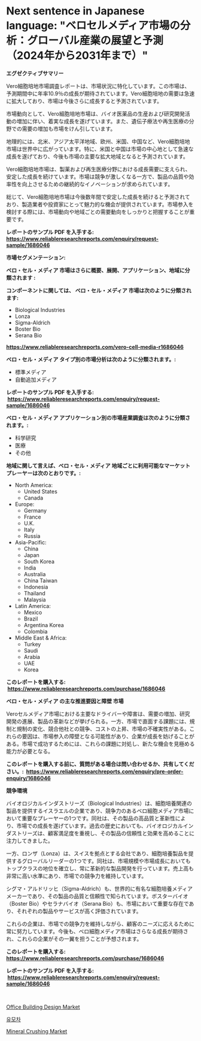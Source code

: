 <p><h1>Next sentence in Japanese language: "ベロセルメディア市場の分析：グローバル産業の展望と予測（2024年から2031年まで）"</h1></p><p><strong>エグゼクティブサマリー</strong></p>
<p><p>Vero細胞培地市場調査レポートは、市場状況に特化しています。この市場は、予測期間中に年率10.9％の成長が期待されています。Vero細胞培地の需要は急速に拡大しており、市場は今後さらに成長すると予測されています。</p><p>市場動向として、Vero細胞培地市場は、バイオ医薬品の生産および研究開発活動の増加に伴い、着実な成長を遂げています。また、遺伝子療法や再生医療の分野での需要の増加も市場をけん引しています。</p><p>地理的には、北米、アジア太平洋地域、欧州、米国、中国など、Vero細胞培地市場は世界中に広がっています。特に、米国と中国は市場の中心地として急速な成長を遂げており、今後も市場の主要な拡大地域となると予測されています。</p><p>Vero細胞培地市場は、製薬および再生医療分野における成長需要に支えられ、安定した成長を続けています。市場は競争が激しくなる一方で、製品の品質や効率性を向上させるための継続的なイノベーションが求められています。</p><p>総じて、Vero細胞培地市場は今後数年間で安定した成長を続けると予測されており、製造業者や投資家にとって魅力的な機会が提供されています。市場参入を検討する際には、市場動向や地域ごとの需要動向をしっかりと把握することが重要です。</p></p>
<p><strong>レポートのサンプル PDF を入手する: <a href="https://www.reliableresearchreports.com/enquiry/request-sample/1686046">https://www.reliableresearchreports.com/enquiry/request-sample/1686046</a></strong></p>
<p><strong>市場セグメンテーション:</strong></p>
<p><strong> ベロ・セル・メディア 市場はさらに概要、展開、アプリケーション、地域に分類されます :</strong></p>
<p><strong>コンポーネントに関しては、 ベロ・セル・メディア 市場は次のように分類されます: &nbsp;</strong></p>
<p><ul><li>Biological Industries</li><li>Lonza</li><li>Sigma-Aldrich</li><li>Boster Bio</li><li>Serana Bio</li></ul></p>
<p><strong><a href="https://www.reliableresearchreports.com/vero-cell-media-r1686046">https://www.reliableresearchreports.com/vero-cell-media-r1686046</a></strong></p>
<p><strong> ベロ・セル・メディア タイプ別の市場分析は次のように分類されます。:</strong></p>
<p><ul><li>標準メディア</li><li>自動追加メディア</li></ul></p>
<p><strong>レポートのサンプル PDF を入手する: &nbsp;<a href="https://www.reliableresearchreports.com/enquiry/request-sample/1686046">https://www.reliableresearchreports.com/enquiry/request-sample/1686046</a></strong></p>
<p><strong> ベロ・セル・メディア アプリケーション別の市場産業調査は次のように分類されます。:</strong></p>
<p><ul><li>科学研究</li><li>医療</li><li>その他</li></ul></p>
<p><strong>地域に関して言えば、ベロ・セル・メディア 地域ごとに利用可能なマーケットプレーヤーは次のとおりです。:</strong></p>
<p><ul>
    <li>
        North America:
        <ul>
            <li>United States</li>
            <li>Canada</li>
        </ul>
    </li>
    <li>
        Europe:
        <ul>
            <li>Germany</li>
            <li>France</li>
            <li>U.K.</li>
            <li>Italy</li>
            <li>Russia</li>
        </ul>
    </li>
    <li>
        Asia-Pacific:
        <ul>
            <li>China</li>
            <li>Japan</li>
            <li>South Korea</li>
            <li>India</li>
            <li>Australia</li>
            <li>China Taiwan</li>
            <li>Indonesia</li>
            <li>Thailand</li>
            <li>Malaysia</li>
        </ul>
    </li>
    <li>
        Latin America:
        <ul>
            <li>Mexico</li>
            <li>Brazil</li>
            <li>Argentina Korea</li>
            <li>Colombia</li>
        </ul>
    </li>
    <li>
        Middle East & Africa:
        <ul>
            <li>Turkey</li>
            <li>Saudi</li>
            <li>Arabia</li>
            <li>UAE</li>
            <li>Korea</li>
        </ul>
    </li>
    </ul></p>
<p><strong>このレポートを購入する: &nbsp;<a href="https://www.reliableresearchreports.com/purchase/1686046">https://www.reliableresearchreports.com/purchase/1686046</a></strong></p>
<p><strong>ベロ・セル・メディア の主な推進要因と障壁 市場</strong></p>
<p><p>Veroセルメディア市場における主要なドライバーや障害は、需要の増加、研究開発の進展、製品の革新などが挙げられる。一方、市場で直面する課題には、規制と規制の変化、競合他社との競争、コストの上昇、市場の不確実性がある。これらの要因は、市場参入の障壁となる可能性があり、企業が成長を妨げることがある。市場で成功するためには、これらの課題に対処し、新たな機会を見極める能力が必要となる。</p></p>
<p><strong>このレポートを購入する前に、質問がある場合は問い合わせるか、共有してください。:&nbsp; <a href="https://www.reliableresearchreports.com/enquiry/pre-order-enquiry/1686046">https://www.reliableresearchreports.com/enquiry/pre-order-enquiry/1686046</a></strong></p>
<p><strong>競争環境</strong></p>
<p><p>バイオロジカルインダストリーズ（Biological Industries）は、細胞培養関連の製品を提供するイスラエルの企業であり、競争力のあるベロ細胞メディア市場において重要なプレーヤーの1つです。同社は、その製品の高品質と革新性により、市場での成長を遂げています。過去の歴史においても、バイオロジカルインダストリーズは、顧客満足度を重視し、その製品の信頼性と効果を高めることに注力してきました。</p><p>一方、ロンザ（Lonza）は、スイスを拠点とする会社であり、細胞培養製品を提供するグローバルリーダーの1つです。同社は、市場規模や市場成長においてもトップクラスの地位を確立し、常に革新的な製品開発を行っています。売上高も非常に高い水準にあり、市場での競争力を維持しています。</p><p>シグマ・アルドリッヒ（Sigma-Aldrich）も、世界的に有名な細胞培養メディアメーカーであり、その製品の品質と信頼性で知られています。ボスターバイオ（Boster Bio）やセラナバイオ（Serana Bio）も、市場において重要な存在であり、それぞれの製品やサービスが高く評価されています。</p><p>これらの企業は、市場での競争力を維持しながら、顧客のニーズに応えるために常に努力しています。今後も、ベロ細胞メディア市場はさらなる成長が期待され、これらの企業がその一翼を担うことが予想されます。</p></p>
<p><strong>このレポートを購入する: &nbsp; <a href="https://www.reliableresearchreports.com/purchase/1686046">https://www.reliableresearchreports.com/purchase/1686046</a></strong></p>
<p><strong>レポートのサンプル PDF を入手する: &nbsp;<a href="https://www.reliableresearchreports.com/enquiry/request-sample/1686046">https://www.reliableresearchreports.com/enquiry/request-sample/1686046</a></strong><strong></strong></p>
<p>&nbsp;</p>
<p><p><a href="https://github.com/jodemen/Market-Research-Report-List-2/blob/main/office-building-design-market.md">Office Building Design Market</a></p><p><a href="https://github.com/wallacBahrtyinger567686/Market-Research-Report-List-1/blob/main/887968322410.md">유모차</a></p><p><a href="https://github.com/Sarissaschmalingtr6fz2739/Market-Research-Report-List-2/blob/main/mineral-crushing-market.md">Mineral Crushing Market</a></p></p>
